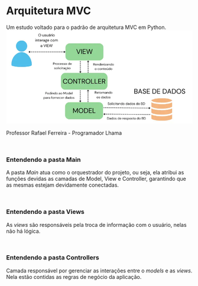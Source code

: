# Arquitetura MVC

Um estudo voltado para o padrão de arquitetura MVC em Python. ![img_1.png](img_1.png)

Professor Rafael Ferreira - Programador Lhama

<br>

### Entendendo a pasta Main
A pasta _Main_ atua como o orquestrador do projeto, 
ou seja, ela atribui as funções devidas as camadas de Model, 
View e Controller, garantindo que as mesmas estejam devidamente conectadas.

<br>

### Entendendo a pasta Views
As _views_ são responsáveis pela troca de informação com o usuário, 
nelas não há lógica.

<br>

### Entendendo a pasta Controllers
Camada responsável por gerenciar as interações entre o _models_
e as _views_. 
Nela estão contidas as regras de negócio da aplicação.